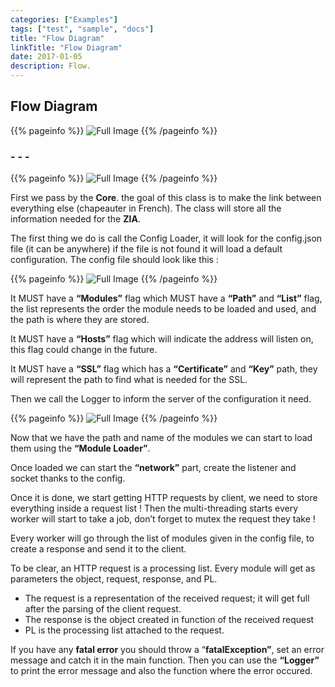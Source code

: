 ```yaml
---
categories: ["Examples"]
tags: ["test", "sample", "docs"]
title: "Flow Diagram"
linkTitle: "Flow Diagram"
date: 2017-01-05
description: Flow.
---
```


## **Flow Diagram**
{{% pageinfo %}}
![Full Image](http://image.noelshack.com/fichiers/2022/08/1/1645438287-diagramme-classe.png)
{{% /pageinfo %}}

### - - -

{{% pageinfo %}}
![Full Image](http://image.noelshack.com/fichiers/2022/08/1/1645438921-first.png)
{{% /pageinfo %}}

First we pass by the __**Core**__. the goal of this class is to make the link between everything else (chapeauter in French). The class will store all the information needed for the **ZIA**. 

The first thing we do is call the Config Loader, it will look for the config.json file (it can be anywhere) if the file is not found it will load a default configuration. The config file should look like this : 

{{% pageinfo %}}
![Full Image](http://image.noelshack.com/fichiers/2022/08/1/1645439643-config.png)
{{% /pageinfo %}}

It MUST have a **“Modules”** flag which MUST have a **“Path”** and **“List”** flag, the list represents the order the module needs to be loaded and used, and the path is where they are stored. 

It MUST have a **“Hosts”** flag which will indicate the address will listen on, this flag could change in the future. 

It MUST have a **“SSL”** flag which has a **“Certificate”** and **“Key”** path, they will represent the path to find what is needed for the SSL. 
 
Then we call the Logger to inform the server of the configuration it need. 

{{% pageinfo %}}
![Full Image](http://image.noelshack.com/fichiers/2022/08/1/1645440181-second.png)
{{% /pageinfo %}}

Now that we have the path and name of the modules we can start to load them using the **“Module Loader”**. 

Once loaded we can start the **“network”** part, create the listener and socket thanks to the config. 

Once it is done, we start getting HTTP requests by client, we need to store everything inside a request list ! Then the multi-threading starts every worker will start to take a job, don’t forget to mutex the request they take ! 

Every worker will go through the list of modules given in the config file, to create a response and send it to the client. 
 
To be clear, an HTTP request is a processing list. Every module will get as parameters the object, request, response, and PL. 

* The request is a representation of the received request; it will get full after the parsing of the client request. 
* The response is the object created in function of the received request 
* PL is the processing list attached to the request. 


If you have any **fatal error** you should throw a “**fatalException”**, set an error message and catch it in the main function. Then you can use the **“Logger”** to print the error message and also the function where the error occured. 